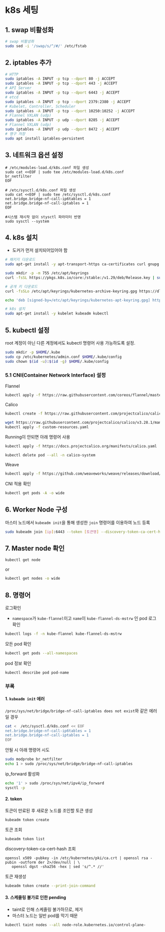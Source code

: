 # k8s 세팅

## 1. swap 비활성화
```bash
# swap 비활성화
sudo sed -i '/swap/s/^/#/' /etc/fstab
```
## 2.  iptables 추가
```bash
# HTTP
sudo iptables -A INPUT -p tcp --dport 80 -j ACCEPT
sudo iptables -A INPUT -p tcp --dport 443 -j ACCEPT
# API Server 
sudo iptables -A INPUT -p tcp --dport 6443 -j ACCEPT
# etcd
sudo iptables -A INPUT -p tcp --dport 2379:2380 -j ACCEPT
# Kubelet, Controller, Scheduler
sudo iptables -A INPUT -p tcp --dport 10250:10252 -j ACCEPT  
# Flannel VXLAN (udp)
sudo iptables -A INPUT -p udp --dport 8285 -j ACCEPT
# Flannel VXLAN (udp)
sudo iptables -A INPUT -p udp --dport 8472 -j ACCEPT
# 영구 저장
sudo apt install iptables-persistent
```
## 3. 네트워크 옵션 설정
```
# /etc/modules-load.d/k8s.conf 파일 생성 
sudo cat <<EOF | sudo tee /etc/modules-load.d/k8s.conf 
br_netfilter 
EOF 

# /etc/sysctl.d/k8s.conf 파일 생성 
sudo cat <<EOF | sudo tee /etc/sysctl.d/k8s.conf 
net.bridge.bridge-nf-call-ip6tables = 1 
net.bridge.bridge-nf-call-iptables = 1 
EOF

#시스템 재시작 없이 stysctl 파라미터 반영 
sudo sysctl --system
```
## 4. k8s 설치
* 도커가 먼저 설치되어있어야 함
```bash
# 패키지 다운로드
sudo apt-get install -y apt-transport-https ca-certificates curl gnupg

sudo mkdir -p -m 755 /etc/apt/keyrings
curl -fsSL https://pkgs.k8s.io/core:/stable:/v1.29/deb/Release.key | sudo gpg --dearmor -o /etc/apt/keyrings/kubernetes-apt-keyring.gpg

# 공개 키 다운로드                                                       
curl -fsSLo /etc/apt/keyrings/kubernetes-archive-keyring.gpg https://dl.k8s.io/apt/doc/apt-key.gpg

echo 'deb [signed-by=/etc/apt/keyrings/kubernetes-apt-keyring.gpg] https://pkgs.k8s.io/core:/stable:/v1.29/deb/ /' | sudo tee /etc/apt/sources.list.d/kubernetes.list

# k8s 설치
sudo apt-get install -y kubelet kubeadm kubectl
```
## 5. kubectl 설정
root 계정이 아닌 다른 계정에서도 kubectl 명령어 사용 가능하도록 설정.
```bash
sudo mkdir -p $HOME/.kube 
sudo cp /etc/kubernetes/admin.conf $HOME/.kube/config 
sudo chown $(id -u):$(id -g) $HOME/.kube/config
```
### 5.1 CNI(Container Network Interface) 설정
Flannel
```bash
kubectl apply -f https://raw.githubusercontent.com/coreos/flannel/master/Documentation/kube-flannel.yml
```
Calico
```bash
kubectl create -f https://raw.githubusercontent.com/projectcalico/calico/v3.28.1/manifests/tigera-operator.yaml

wget https://raw.githubusercontent.com/projectcalico/calico/v3.28.1/manifests/custom-resources.yaml
kubectl apply -f custom-resources.yaml
```

Running이 안되면 아래 명령어 사용
```bash
kubectl apply -f https://docs.projectcalico.org/manifests/calico.yaml
```

```bash
kubectl delete pod --all -n calico-system
```

Weave
```bash
kubectl apply -f https://github.com/weaveworks/weave/releases/download/v2.8.1/weave-daemonset-k8s.yaml
```

CNI 적용 확인
```bash
kubectl get pods -A -o wide
```
## 6. Worker Node 구성
마스터 노드에서 `kubeadm init`을 통해 생성한 `join` 명령어를 이용하여 노드 등록
```bash
sudo kubeadm join [ip]:6443 --token [토큰명] --discovery-token-ca-cert-hash [hashkey]
```
## 7. Master node 확인
```bash
kubectl get node  
```
or
```bash
kubectl get nodes -o wide
```

## 8. 명령어

로그확인
* `namespace`가 `kube-flannel`이고 `name`이 `kube-flannel-ds-mstrw` 인 pod 로그 확인
```bash
kubectl logs -f -n kube-flannel kube-flannel-ds-mstrw
```

모든 pod 확인
```bash
kubectl get pods --all-namespaces
```

pod 정보 확인
```bash
kubectl describe pod pod-name
```

### 부록
#### 1. `kubeadm init` 에러
`/proc/sys/net/bridge/bridge-nf-call-iptables does not exist`와 같은 에러일 경우 
```bash
cat <  /etc/sysctl.d/k8s.conf << EOF                                
net.bridge.bridge-nf-call-ip6tables = 1                              
net.bridge.bridge-nf-call-iptables = 1                               
EOF
```

안될 시 아래 명령어 시도
```bash
sudo modprobe br_netfilter
echo 1 > sudo /proc/sys/net/bridge/bridge-nf-call-iptables
```

ip_forward 활성화
```bash
echo '1' > sudo /proc/sys/net/ipv4/ip_forward
sysctl -p
```
#### 2. token
토큰이 만료된 후 새로운 노드를 조인할 토큰 생성

```
kubeadm token create
```

토큰 조회
```
kubeadm token list
```

discovery-token-ca-cert-hash 조회
```
openssl x509 -pubkey -in /etc/kubernetes/pki/ca.crt | openssl rsa -pubin -outform der 2>/dev/null | \
   openssl dgst -sha256 -hex | sed 's/^.* //'
```

토큰 재생성
```bash
kubeadm token create --print-join-command
```

#### 3. 스케줄링 불가로 인한 pending

* taint로 인해 스케줄링 불가하므로, 제거
* 마스터 노드는 일반 pod를 막기 때문
```bash
kubectl taint nodes --all node-role.kubernetes.io/control-plane-
```
